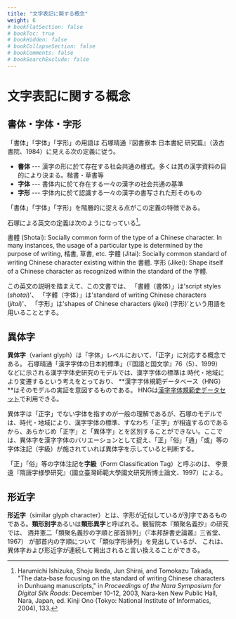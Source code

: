 ```yaml
---
title: "文字表記に関する概念"
weight: 6
# bookFlatSection: false
# bookToc: true
# bookHidden: false
# bookCollapseSection: false
# bookComments: false
# bookSearchExclude: false
---
```


# 文字表記に関する概念


## 書体・字体・字形

「書体」「字体」「字形」の用語は
石塚晴通『図書寮本 日本書紀 研究篇』（汲古書院、1984）に見える次の定義に従う。

- **書体** --- 漢字の形に於て存在する社会共通の様式。多くは其の漢字資料の目的により決まる。楷書・草書等
- **字体** --- 書体内に於て存在する一々の漢字の社会共通の基準
- **字形** --- 字体内に於て認識する一々の漢字の書写された形そのもの

「書体」「字体」「字形」を階層的に捉える点がこの定義の特徴である。


石塚による英文の定義は次のようになっている[^注1]。

[^注1]:Harumichi Ishizuka, Shoju Ikeda, Jun Shirai, and Tomokazu Takada, "The data-base focusing on the standard of writing Chinese characters in Dunhuang manuscripts," in *Proceedings of the Nara Symposium for Digital Silk Roads*: December 10-12, 2003, Nara-ken New Public Hall, Nara, Japan, ed. Kinji Ono (Tokyo: National Institute of Informatics, 2004), 133.


書體 (Shotai): Socially common form of the type of a Chinese character. In many instances, the usage of a particular type is determined by the purpose of writing, 楷書, 草書, etc.
字體 (Jitai): Socially common standard of writing Chinese character existing within the 書體.
字形 (Jikei): Shape itself of a Chinese character as recognized within the standard of the 字體.

この英文の説明を踏まえて、この文書では、
「書體（書体）」は'script styles (*shotai*)'、
「字體（字体）」は'standard of writing Chinese characters (*jitai*)'、
「字形」は'shapes of Chinese characters (*jikei*) (字形)'という用語を用いることとする。


## 異体字

**異体字**（variant glyph）は「字体」レベルにおいて、「正字」に対応する概念である。
石塚晴通「漢字字体の日本的標準」（『国語と国文学』76（5）、1999）
などに示される漢字字体史研究のモデルでは、漢字字体の標準は
時代・地域により変遷するという考えをとっており、
**漢字字体規範データベース（HNG）**はそのモデルの実証を意図するものである。
HNGは[漢字字体規範史データセット](https://www.hng-data.org)で利用できる。

異体字は「正字」でない字体を指すのが一般の理解であるが、石塚のモデルでは、時代・地域により、漢字字体の標準、すなわち「正字」が相違するのであるから、あらかじめ「正字」と「異体字」とを区別することができない。ここでは、異体字を漢字字体のバリエーションとして捉え、「正」「俗」「通」「或」等の字体注記（字級）が施されていれば異体字を示していると判断する。

「正」「俗」等の字体注記を**字級**（Form Classification Tag）と呼ぶのは、
李景遠『隋唐字様學研究』（國立臺灣師範大學國文研究所博士論文、1997）による。

## 形近字

**形近字**（similar glyph character）とは、字形が近似しているが別字であるものである。**類形別字**あるいは**類形異字**と呼ばれる。観智院本『類聚名義抄』の研究では、
酒井憲二「類聚名義抄の字順と部首排列」（『本邦辞書史論叢』三省堂、1967）
が部首内の字順について「類似字形排列」を見出しているが、
これは、異体字および形近字が連続して掲出されると言い換えることができる。

